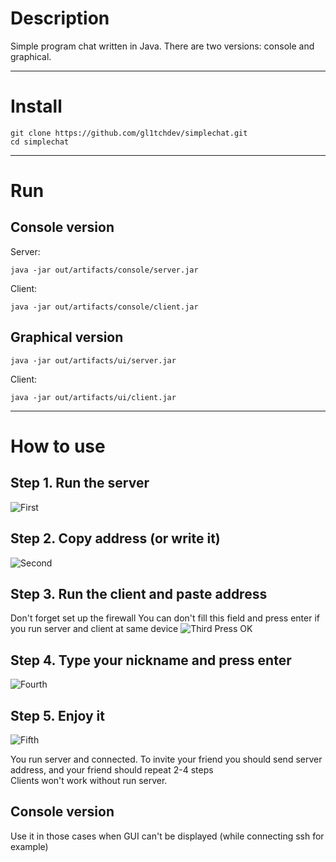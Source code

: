 # Description
Simple program chat written in Java. There are two versions: console and graphical. 
____
# Install
```
git clone https://github.com/gl1tchdev/simplechat.git    
cd simplechat
```
____
# Run
## Console version
Server:
```
java -jar out/artifacts/console/server.jar
```
Client:
```
java -jar out/artifacts/console/client.jar
```
## Graphical version
```
java -jar out/artifacts/ui/server.jar
```
Client:
```
java -jar out/artifacts/ui/client.jar
```
____
# How to use
## Step 1. Run the server
![First](https://i.imgur.com/5kyJMZL.png "UI server")
## Step 2. Copy address (or write it)
![Second](https://i.imgur.com/fwjAmhQ.png "UI server")
## Step 3. Run the client and paste address

Don't forget set up the firewall
You can don't fill this field and press enter if you run server and client at same device
![Third](https://i.imgur.com/6ZO8BgJ.png "UI client")
Press OK
## Step 4. Type your nickname and press enter 
![Fourth](https://i.imgur.com/RUUKOqp.png "UI client")
## Step 5. Enjoy it
![Fifth](https://i.imgur.com/LUK57qE.png "UI client")

You run server and connected. To invite your friend you should send server address, and your friend should repeat 2-4 steps  
Clients won't work without run server.
## Console version
Use it in those cases when GUI can't be displayed  (while connecting ssh for example)